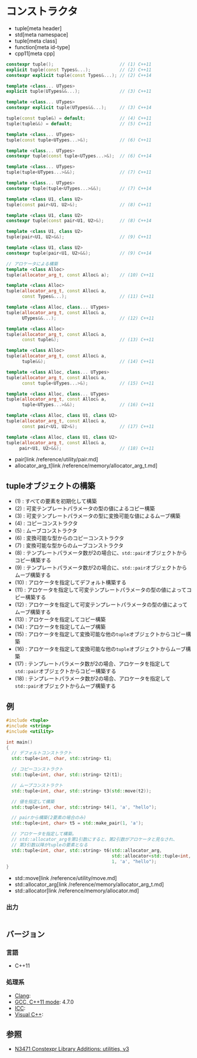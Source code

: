 # コンストラクタ
* tuple[meta header]
* std[meta namespace]
* tuple[meta class]
* function[meta id-type]
* cpp11[meta cpp]

```cpp
constexpr tuple();                         // (1) C++11
explicit tuple(const Types&...);           // (2) C++11
constexpr explicit tuple(const Types&...); // (2) C++14

template <class... UTypes>
explicit tuple(UTypes&&...);               // (3) C++11

template <class... UTypes>
constexpr explicit tuple(UTypes&&...);     // (3) C++14

tuple(const tuple&) = default;             // (4) C++11
tuple(tuple&&) = default;                  // (5) C++11

template <class... UTypes>
tuple(const tuple<UTypes...>&);            // (6) C++11

template <class... UTypes>
constexpr tuple(const tuple<UTypes...>&);  // (6) C++14

template <class... UTypes>
tuple(tuple<UTypes...>&&);                 // (7) C++11

template <class... UTypes>
constexpr tuple(tuple<UTypes...>&&);       // (7) C++14

template <class U1, class U2>
tuple(const pair<U1, U2>&);                // (8) C++11

template <class U1, class U2>
constexpr tuple(const pair<U1, U2>&);      // (8) C++14

template <class U1, class U2>
tuple(pair<U1, U2>&&);                     // (9) C++11

template <class U1, class U2>
constexpr tuple(pair<U1, U2>&&);           // (9) C++14

// アロケータによる構築
template <class Alloc>
tuple(allocator_arg_t, const Alloc& a);    // (10) C++11

template <class Alloc>
tuple(allocator_arg_t, const Alloc& a,
      const Types&...);                    // (11) C++11

template <class Alloc, class... UTypes>
tuple(allocator_arg_t, const Alloc& a,
      UTypes&&...);                        // (12) C++11

template <class Alloc>
tuple(allocator_arg_t, const Alloc& a,
      const tuple&);                       // (13) C++11

template <class Alloc>
tuple(allocator_arg_t, const Alloc& a,
      tuple&&);                            // (14) C++11

template <class Alloc, class... UTypes>
tuple(allocator_arg_t, const Alloc& a,
      const tuple<UTypes...>&);            // (15) C++11

template <class Alloc, class... UTypes>
tuple(allocator_arg_t, const Alloc& a,
      tuple<UTypes...>&&);                 // (16) C++11

template <class Alloc, class U1, class U2>
tuple(allocator_arg_t, const Alloc& a,
      const pair<U1, U2>&);                // (17) C++11

template <class Alloc, class U1, class U2>
tuple(allocator_arg_t, const Alloc& a,
     pair<U1, U2>&&);                      // (18) C++11
```
* pair[link /reference/utility/pair.md]
* allocator_arg_t[link /reference/memory/allocator_arg_t.md]

## tupleオブジェクトの構築
- (1) : すべての要素を初期化して構築
- (2) : 可変テンプレートパラメータの型の値によるコピー構築
- (3) : 可変テンプレートパラメータの型に変換可能な値によるムーブ構築
- (4) : コピーコンストラクタ
- (5) : ムーブコンストラクタ
- (6) : 変換可能な型からのコピーコンストラクタ
- (7) : 変換可能な型からのムーブコンストラクタ
- (8) : テンプレートパラメータ数が2の場合に、`std::pair`オブジェクトからコピー構築する
- (9) : テンプレートパラメータ数が2の場合に、`std::pair`オブジェクトからムーブ構築する
- (10) : アロケータを指定してデフォルト構築する
- (11) : アロケータを指定して可変テンプレートパラメータの型の値によってコピー構築する
- (12) : アロケータを指定して可変テンプレートパラメータの型の値によってムーブ構築する
- (13) : アロケータを指定してコピー構築
- (14) : アロケータを指定してムーブ構築
- (15) : アロケータを指定して変換可能な他の`tuple`オブジェクトからコピー構築
- (16) : アロケータを指定して変換可能な他の`tuple`オブジェクトからムーブ構築
- (17) : テンプレートパラメータ数が2の場合、アロケータを指定して`std::pair`オブジェクトからコピー構築する
- (18) : テンプレートパラメータ数が2の場合、アロケータを指定して`std::pair`オブジェクトからムーブ構築する


## 例
```cpp example
#include <tuple>
#include <string>
#include <utility>

int main()
{
  // デフォルトコンストラクト
  std::tuple<int, char, std::string> t1;

  // コピーコンストラクト
  std::tuple<int, char, std::string> t2(t1);

  // ムーブコンストラクト
  std::tuple<int, char, std::string> t3(std::move(t2));

  // 値を指定して構築
  std::tuple<int, char, std::string> t4(1, 'a', "hello");

  // pairから構築(2要素の場合のみ)
  std::tuple<int, char> t5 = std::make_pair(1, 'a');

  // アロケータを指定して構築。
  // std::allocator_argを第1引数にすると、第2引数がアロケータと見なされ、
  // 第3引数以降がtupleの要素となる
  std::tuple<int, char, std::string> t6(std::allocator_arg,
                                        std::allocator<std::tuple<int, char, std::string>>(),
                                        1, 'a', "hello");
}
```
* std::move[link /reference/utility/move.md]
* std::allocator_arg[link /reference/memory/allocator_arg_t.md]
* std::allocator[link /reference/memory/allocator.md]

### 出力
```
```

## バージョン
### 言語
- C++11

### 処理系
- [Clang](/implementation.md#clang): 
- [GCC, C++11 mode](/implementation.md#gcc): 4.7.0
- [ICC](/implementation.md#icc): 
- [Visual C++](/implementation.md#visual_cpp): 


## 参照
- [N3471 Constexpr Library Additions: utilities, v3](http://www.open-std.org/jtc1/sc22/wg21/docs/papers/2012/n3471.html)


